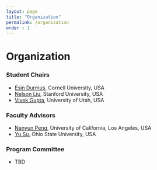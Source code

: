 ```yaml
---
layout: page
title: "Organization"
permalink: /organization
order : 1
---
```

# Organization

### Student Chairs
- [Esin Durmus](https://www.cs.cornell.edu/~esindurmus/), Cornell University, USA
- [Nelson Liu](https://cs.stanford.edu/~nfliu/), Stanford University, USA
- [Vivek Gupta](http://vgupta123.github.io), University of Utah, USA

### Faculty Advisors 
- [Nanyun Peng](https://vnpeng.net/), University of California, Los Angeles, USA
- [Yu Su](https://ysu1989.github.io/), Ohio State University, USA

### Program Committee
- TBD

<!-- 
- Aaron Jaech (Facebook)
- Adina Williams (Facebook)
- Ahmed Elgohary (University of Maryland, College Park)
- Aishwarya Padmakumar (University of Texas at Austin)
- Akshay Srivatsan (Carnegie Mellon University)
- Alane Suhr (Cornell University)
- Alvin Grissom II (Ursinus College)
- Amita Misra (University of California,Santa Cruz)
- Angela Shih Lin (The University of Texas at Austin)
- Antonios Anastasopoulos (University of Notre Dame)
- Bharat Ram Ambati (Apple Inc.)
- Daniel Khashahabi (University of Pennsylvania)
- David Gaddy (University of California, Berkeley)
- Denis Newman-Griffis (The Ohio State University)
- Dirk Hovy (Bocconi University)
- Eric Holgate (Univeristy of Texas at Austin)
- Fan Yang (University of Houston)
- Farig Sadeque (University of Arizona)
- Gerald Penn (University of Toronto)
- Gustavo Aguilar (University of Houston)
- Hady Elsahar (Université de Lyon)
- Jasy Suet Yan Liew (Universiti Sains Malaysia)
- Jeniya Tabassum (The Ohio State University)
- Ji He (University of Washington)
- Jiacheng Xu (University of Texas at Austin)
- Jifan Chen (Univeristy of Texas at Austin)
- John Wieting (Carnegie Mellon University)
- Jonathan Kummerfeld (University of Michigan)
- Junyi Jessy Li (University of Texas at Austin)
- Katrin Erk (The University of Texas at Austin)
- Kenton Murray (University of Notre Dame)
- Kevin Gimpel (Toyota Technological Institute at Chicago)
- Kevin Lybarger (University of Washington)
- Kevin Small (Amazon)
- Labiba Jahan (Florida International University)
- Mari Ostendorf (University of Washington)
- Maria Antoniak (Cornell University)
- Marie-Catherine de Marneffe (Ohio State University)
- Maarten Sap (University of Washington)
- Micha Elsner (Ohio State University)
- Mohammad Sadegh Rasooli (Facebook)
- Mohit Bansal (University of North Carolina Chapel Hill)
- Niloofar Safi Samghabadi (University of Houston)
- Philipp Koehn (Johns Hopkins University)
- Rachel Bawden (Université Paris-Sud)
- Ramon Ziai (University of Tübingen)
- Saadia Gabriel (University of Washington)
- Saif Mohammad (National Research Council Canada)
- Sandeep Soni (Georgia Institute of Technology)
- Sheena Panthaplackel (University of Texas at Austin)
- Sowmya Vajjala (Iowa State University)
- Sudha Rao (University Of Maryland, College Park)
- Suraj Maharjan (Capital One)
- Swapna Somasundaran (Educational Testing Service)
- Trang Tran (University of Washington)
- Verónica Pérez-Rosas (University of Michigan)
- Victoria (Vicky) Zayats (University of Washington)
- Volkan Cirik (Carnegie Mellon University)
- Yang Liu (Liulishuo)
- Yasumasa Onoe (University of Texas at Austin)
- Youxuan Jiang (University of Michigan - Ann Arbor) 
-->